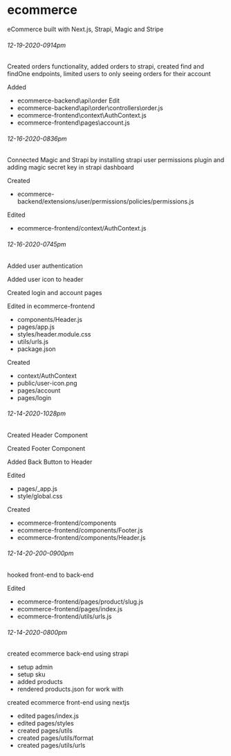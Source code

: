 # ecommerce
eCommerce built with Next.js, Strapi, Magic and Stripe

###### 12-19-2020-0914pm
Created orders functionality, added orders to strapi, created find and findOne endpoints, limited users to only seeing orders for their account

Added
* ecommerce-backend\api\order
Edit
* ecommerce-backend\api\order\controllers\order.js
* ecommerce-frontend\context\AuthContext.js
* ecommerce-frontend\pages\account.js

###### 12-16-2020-0836pm
Connected Magic and Strapi by installing strapi user permissions plugin and adding magic secret key in strapi dashboard

Created
* ecommerce-backend/extensions/user/permissions/policies/permissions.js

Edited
* ecommerce-frontend/context/AuthContext.js

###### 12-16-2020-0745pm
Added user authentication

Added user icon to header 

Created login and account pages

Edited in ecommerce-frontend
* components/Header.js
* pages/app.js
* styles/header.module.css
* utils/urls.js
* package.json

Created
* context/AuthContext
* public/user-icon.png
* pages/account
* pages/login

###### 12-14-2020-1028pm
Created Header Component

Created Footer Component

Added Back Button to Header

Edited
* pages/_app.js
* style/global.css

Created 
* ecommerce-frontend/components
* ecommerce-frontend/components/Footer.js
* ecommerce-frontend/components/Header.js

###### 12-14-20-200-0900pm
hooked front-end to back-end

Edited
* ecommerce-frontend/pages/product/slug.js
* ecommerce-frontend/pages/index.js
* ecommerce-frontend/utils/urls.js

###### 12-14-2020-0800pm
created ecommerce back-end using strapi
* setup admin
* setup sku
* added products
* rendered products.json for work with

created ecommerce front-end using nextjs
* edited pages/index.js
* edited pages/styles
* created pages/utils
* created pages/utils/format
* created pages/utils/urls




